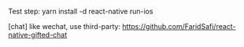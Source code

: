 Test step:
yarn install -d
react-native run-ios

[chat]
like wechat, use third-party:
https://github.com/FaridSafi/react-native-gifted-chat
